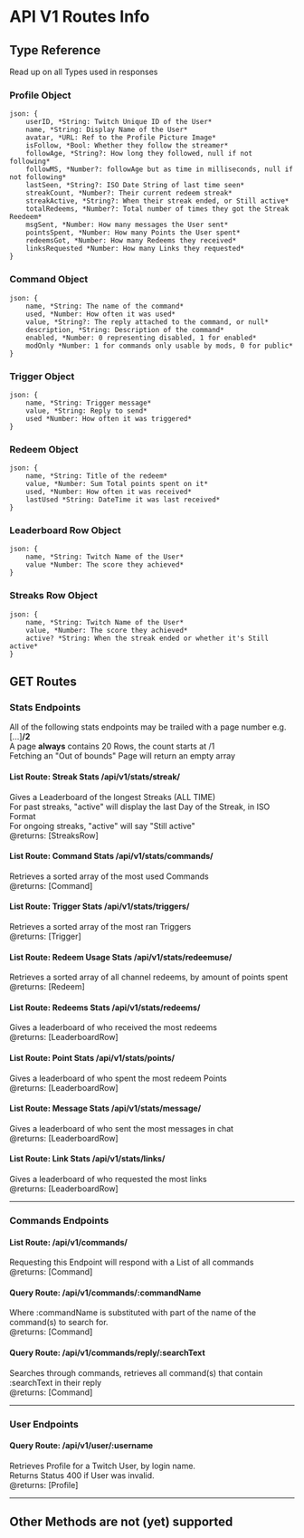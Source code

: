 # API V1 Routes Info

## Type Reference

Read up on all Types used in responses

### Profile Object

    json: {
        userID, *String: Twitch Unique ID of the User*
        name, *String: Display Name of the User*
        avatar, *URL: Ref to the Profile Picture Image*
        isFollow, *Bool: Whether they follow the streamer*
        followAge, *String?: How long they followed, null if not following*
        followMS, *Number?: followAge but as time in milliseconds, null if not following*
        lastSeen, *String?: ISO Date String of last time seen*
        streakCount, *Number?: Their current redeem streak*
        streakActive, *String?: When their streak ended, or Still active*
        totalRedeems, *Number?: Total number of times they got the Streak Reedeem*
        msgSent, *Number: How many messages the User sent*
        pointsSpent, *Number: How many Points the User spent*
        redeemsGot, *Number: How many Redeems they received*
        linksRequested *Number: How many Links they requested*
    }

### Command Object

    json: {
        name, *String: The name of the command*
        used, *Number: How often it was used*
        value, *String?: The reply attached to the command, or null*
        description, *String: Description of the command*
        enabled, *Number: 0 representing disabled, 1 for enabled*
        modOnly *Number: 1 for commands only usable by mods, 0 for public*
    }

### Trigger Object

    json: {
        name, *String: Trigger message*
        value, *String: Reply to send*
        used *Number: How often it was triggered*
    }

### Redeem Object

    json: {
        name, *String: Title of the redeem*
        value, *Number: Sum Total points spent on it*
        used, *Number: How often it was received*
        lastUsed *String: DateTime it was last received*
    }

### Leaderboard Row Object

    json: {
        name, *String: Twitch Name of the User*
        value *Number: The score they achieved*
    }

### Streaks Row Object

    json: {
        name, *String: Twitch Name of the User*
        value, *Number: The score they achieved*
        active? *String: When the streak ended or whether it's Still active*
    }

## **GET Routes**

### Stats Endpoints

All of the following stats endpoints may be trailed with a page number e.g. [...]**/2**  
A page **always** contains 20 Rows, the count starts at /1  
Fetching an "Out of bounds" Page will return an empty array  

#### **List Route: Streak Stats /api/v1/stats/streak/**
Gives a Leaderboard of the longest Streaks (ALL TIME)  
For past streaks, "active" will display the last Day of the Streak, in ISO Format  
For ongoing streaks, "active" will say "Still active"  
@returns: \[StreaksRow]

#### **List Route: Command Stats /api/v1/stats/commands/**

Retrieves a sorted array of the most used Commands  
@returns: \[Command]

#### **List Route: Trigger Stats /api/v1/stats/triggers/**

Retrieves a sorted array of the most ran Triggers  
@returns: \[Trigger]

#### **List Route: Redeem Usage Stats /api/v1/stats/redeemuse/**

Retrieves a sorted array of all channel redeems, by amount of points spent  
@returns: \[Redeem]

#### **List Route: Redeems Stats /api/v1/stats/redeems/**

Gives a leaderboard of who received the most redeems  
@returns: \[LeaderboardRow]

#### **List Route: Point Stats /api/v1/stats/points/**

Gives a leaderboard of who spent the most redeem Points  
@returns: \[LeaderboardRow]

#### **List Route: Message Stats /api/v1/stats/message/**

Gives a leaderboard of who sent the most messages in chat  
@returns: \[LeaderboardRow]

#### **List Route: Link Stats /api/v1/stats/links/**

Gives a leaderboard of who requested the most links  
@returns: \[LeaderboardRow]

---

### Commands Endpoints

#### **List Route: /api/v1/commands/**

Requesting this Endpoint will respond with a List of all commands  
@returns: \[Command]

#### **Query Route: /api/v1/commands/:commandName**

Where :commandName is substituted with part of the name of the command(s) to search for.  
@returns: \[Command]

#### **Query Route:  /api/v1/commands/reply/:searchText**

Searches through commands, retrieves all command(s) that contain :searchText in their reply  
@returns: \[Command]

---

### User Endpoints

#### **Query Route: /api/v1/user/:username**

Retrieves Profile for a Twitch User, by login name.  
Returns Status 400 if User was invalid.  
@returns: \[Profile]

---

## **Other Methods are not (yet) supported**